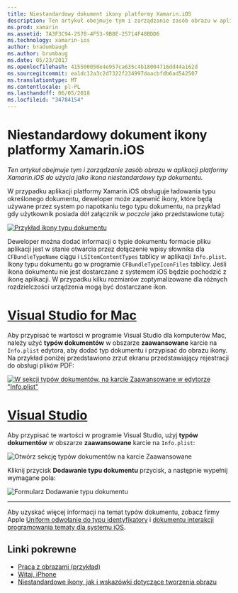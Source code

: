 ```yaml
---
title: Niestandardowy dokument ikony platformy Xamarin.iOS
description: Ten artykuł obejmuje tym i zarządzanie zasób obrazu w aplikacji platformy Xamarin.iOS do użycia jako ikona niestandardowy typ dokumentu.
ms.prod: xamarin
ms.assetid: 7A3F3C94-2578-4F53-9B8E-25714F48BDD6
ms.technology: xamarin-ios
author: bradumbaugh
ms.author: brumbaug
ms.date: 05/23/2017
ms.openlocfilehash: 415500050e4e957ca635c4b18004716dd44a162d
ms.sourcegitcommit: ea1dc12a3c2d7322f234997daacbfdb6ad542507
ms.translationtype: MT
ms.contentlocale: pl-PL
ms.lasthandoff: 06/05/2018
ms.locfileid: "34784154"
---
```

# <a name="custom-document-icons-in-xamarinios"></a>Niestandardowy dokument ikony platformy Xamarin.iOS

_Ten artykuł obejmuje tym i zarządzanie zasób obrazu w aplikacji platformy Xamarin.iOS do użycia jako ikona niestandardowy typ dokumentu._

W przypadku aplikacji platformy Xamarin.iOS obsługuje ładowania typu określonego dokumentu, deweloper może zapewnić ikony, które będą używane przez system po napotkaniu tego typu dokumentu, na przykład gdy użytkownik posiada dół załącznik w *poczcie* jako przedstawione tutaj:

 [![](custom-document-types-images/17.png "Przykład ikony typu dokumentu")](custom-document-types-images/17.png#lightbox)

Deweloper można dodać informacji o typie dokumentu formacie pliku aplikacji jest w stanie otwarcia przez dołączenie wpisy słownika dla `CFBundleTypeName` ciągu i `LSItemContentTypes` tablicy w aplikacji `Info.plist`. Ikony typu dokumentu go w programie `CFBundleTypeIconFiles` tablicy. Jeśli ikona dokumentu nie jest dostarczane z systemem iOS będzie pochodzić z ikonę aplikacji.
W przypadku kilku rozmiarów zoptymalizowane dla różnych rozdzielczości urządzenia mogą być dostarczane ikon. 

# <a name="visual-studio-for-mactabvsmac"></a>[Visual Studio for Mac](#tab/vsmac)

Aby przypisać te wartości w programie Visual Studio dla komputerów Mac, należy użyć **typów dokumentów** w obszarze **zaawansowane** karcie na `Info.plist` edytora, aby dodać typ dokumentu i przypisać do obrazu ikony. Na przykład poniżej przedstawiono zrzut ekranu przedstawiający rejestracji do obsługi plików PDF:

 [![](custom-document-types-images/18.png "W sekcji typów dokumentów, na karcie Zaawansowane w edytorze \"Info.plist\"")](custom-document-types-images/18.png#lightbox)
 
# <a name="visual-studiotabvswin"></a>[Visual Studio](#tab/vswin)

Aby przypisać te wartości w programie Visual Studio, użyj **typów dokumentów** w obszarze **zaawansowane** karcie na `Info.plist`:

 ![](custom-document-types-images/doc01w.png "Otwórz sekcję typów dokumentów na karcie Zaawansowane")

Kliknij przycisk **Dodawanie typu dokumentu** przycisk, a następnie wypełnij wymagane pola:

![](custom-document-types-images/doc02w.png "Formularz Dodawanie typu dokumentu")

-----


Aby uzyskać więcej informacji na temat typów dokumentu, zobacz firmy Apple [Uniform odwołanie do typu identyfikatory](http://developer.apple.com/library/ios/#documentation/Miscellaneous/Reference/UTIRef/Articles/System-DeclaredUniformTypeIdentifiers.html) i [dokumentu interakcji programowania tematy dla systemu iOS](http://developer.apple.com/library/ios/#documentation/FileManagement/Conceptual/DocumentInteraction_TopicsForIOS/Introduction/Introduction.html).


## <a name="related-links"></a>Linki pokrewne

- [Praca z obrazami (przykład)](https://developer.xamarin.com/samples/WorkingWithImages/)
- [Witaj, iPhone](~/ios/get-started/hello-ios/index.md)
- [Niestandardowe ikony, jak i wskazówki dotyczące tworzenia obrazu](http://developer.apple.com/library/ios/#documentation/UserExperience/Conceptual/MobileHIG/IconsImages/IconsImages.html)
